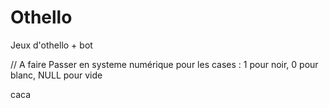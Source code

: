 # Othello
Jeux d'othello + bot 

// A faire 
Passer en systeme numérique pour les cases : 1 pour noir, 0 pour blanc, NULL pour vide

caca
